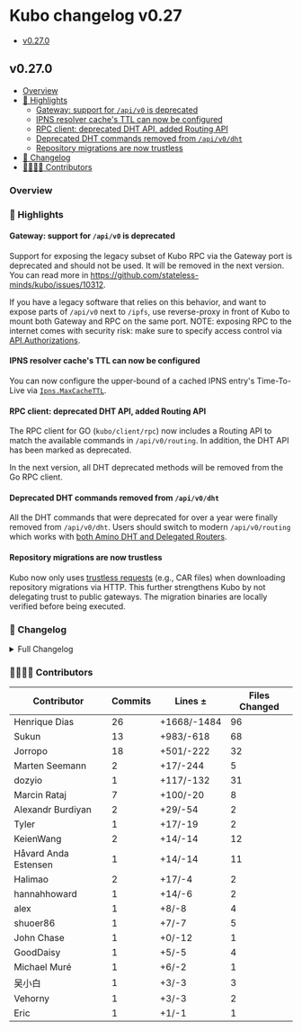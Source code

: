 # Kubo changelog v0.27

- [v0.27.0](#v0270)

## v0.27.0

- [Overview](#overview)
- [🔦 Highlights](#-highlights)
  - [Gateway: support for `/api/v0` is deprecated](#gateway-support-for-apiv0-is-deprecated)
  - [IPNS resolver cache's TTL can now be configured](#ipns-resolver-caches-ttl-can-now-be-configured)
  - [RPC client: deprecated DHT API, added Routing API](#rpc-client-deprecated-dht-api-added-routing-api)
  - [Deprecated DHT commands removed from `/api/v0/dht`](#deprecated-dht-commands-removed-from-apiv0dht)
  - [Repository migrations are now trustless](#repository-migrations-are-now-trustless)
- [📝 Changelog](#-changelog)
- [👨‍👩‍👧‍👦 Contributors](#-contributors)

### Overview

### 🔦 Highlights

#### Gateway: support for `/api/v0` is deprecated

Support for exposing the legacy subset of Kubo RPC via the Gateway port is deprecated and should not be used. It will be removed in the next version. You can read more in <https://github.com/stateless-minds/kubo/issues/10312>.

If you have a legacy software that relies on this behavior, and want to expose parts of `/api/v0` next to `/ipfs`, use reverse-proxy in front of Kubo to mount both Gateway and RPC on the same port. NOTE: exposing RPC to the internet comes with security risk: make sure to specify access control via [API.Authorizations](https://github.com/stateless-minds/kubo/blob/master/docs/config.md#apiauthorizations).

#### IPNS resolver cache's TTL can now be configured

You can now configure the upper-bound of a cached IPNS entry's Time-To-Live via [`Ipns.MaxCacheTTL`](https://github.com/stateless-minds/kubo/blob/master/docs/config.md#ipnsmaxcachettl).

#### RPC client: deprecated DHT API, added Routing API

The RPC client for GO (`kubo/client/rpc`) now includes a Routing API to match the available commands in `/api/v0/routing`. In addition, the DHT API has been marked as deprecated.

In the next version, all DHT deprecated methods will be removed from the Go RPC client.

#### Deprecated DHT commands removed from `/api/v0/dht`

All the DHT commands that were deprecated for over a year were finally removed from `/api/v0/dht`. Users should switch to modern `/api/v0/routing` which works with [both Amino DHT and Delegated Routers](https://github.com/stateless-minds/kubo/blob/master/docs/config.md#routing).

#### Repository migrations are now trustless

Kubo now only uses [trustless requests](https://specs.ipfs.tech/http-gateways/trustless-gateway/) (e.g., CAR files) when downloading repository migrations via HTTP. This further strengthens Kubo by not delegating trust to public gateways. The migration binaries are locally verified before being executed. 

### 📝 Changelog

<details><summary>Full Changelog</summary>

- github.com/stateless-minds/kubo:
  - chore: update version
  - chore: update version
  - test: cleanup content blocking tests (#10360) ([ipfs/kubo#10360](https://github.com/stateless-minds/kubo/pull/10360))
  - docs: improve release issue template
  - chore: update version
  - repo/fsrepo/migrations: verified HTTP migrations (#10324) ([ipfs/kubo#10324](https://github.com/stateless-minds/kubo/pull/10324))
  - chore: fix link
  - docs: clarify Gateway.ExposeRoutingAPI (#10337) ([ipfs/kubo#10337](https://github.com/stateless-minds/kubo/pull/10337))
  - commands/add: return an error when using --only-hash and --to-files
  - docs(config): mention routing v1 spec
  - core/commands: remove 'ipfs dht' commands, except 'query' (#10328) ([ipfs/kubo#10328](https://github.com/stateless-minds/kubo/pull/10328))
  - core: deprecate CoreAPI.Dht, introduce CoreAPI.Routing
  - refactor: superfluous namespace test redirects (#10322) ([ipfs/kubo#10322](https://github.com/stateless-minds/kubo/pull/10322))
  - feat: add Ipns.MaxCacheTTL
  - fix(gw): negative entity-bytes beyond file size (#10320) ([ipfs/kubo#10320](https://github.com/stateless-minds/kubo/pull/10320))
  - core/corehttp: wrap gateway with headers, deprecate gateway /api/v0
  - docs: add changelog link to release issue template
  - docs: remove whizzzkid
  - chore: create next changelog
  - Merge Release: v0.26.0 [skip changelog] ([ipfs/kubo#10313](https://github.com/stateless-minds/kubo/pull/10313))
  - config: remove all options that are marked as REMOVED
  - chore: remove Gateway.APICommands
  - docs(cli): name inspect --verify (#10308) ([ipfs/kubo#10308](https://github.com/stateless-minds/kubo/pull/10308))
  - docs: improve release issue template (#10305) ([ipfs/kubo#10305](https://github.com/stateless-minds/kubo/pull/10305))
  - core/corehttp: wrap hostname option with otelhttp
  - fix: profiling tests
  - profile: add trace
  - docs(config): clarify ReproviderStrategy roots
  - chore: update version
  - docs: in RELEASE_ISSUE_TEMPLATE ask releaser to ensure we are using the latest go release on the major branch
- github.com/ipfs/boxo (v0.17.0 -> v0.18.0):
  - Release v0.18.0 ([ipfs/boxo#581](https://github.com/ipfs/boxo/pull/581))
- github.com/libp2p/go-libp2p (v0.32.2 -> v0.33.0):
  - release v0.33.0 (#2715) ([libp2p/go-libp2p#2715](https://github.com/libp2p/go-libp2p/pull/2715))
  - chore: update deps for v0.33 (#2713) ([libp2p/go-libp2p#2713](https://github.com/libp2p/go-libp2p/pull/2713))
  - webrtc: wait for FIN_ACK before closing data channels (#2615) ([libp2p/go-libp2p#2615](https://github.com/libp2p/go-libp2p/pull/2615))
  - quic: upgrade quic-go to v0.41.0 (#2710) ([libp2p/go-libp2p#2710](https://github.com/libp2p/go-libp2p/pull/2710))
  - chore: remove unused GenerateEKeyPair function (#2711) ([libp2p/go-libp2p#2711](https://github.com/libp2p/go-libp2p/pull/2711))
  - chore: drop support for go1.20  (#2708) ([libp2p/go-libp2p#2708](https://github.com/libp2p/go-libp2p/pull/2708))
  - chore: testify fix  got, expected transpositions (#2666) ([libp2p/go-libp2p#2666](https://github.com/libp2p/go-libp2p/pull/2666))
  - docs: fix broken link in README
  - chore: fix typos (#2694) ([libp2p/go-libp2p#2694](https://github.com/libp2p/go-libp2p/pull/2694))
  - libp2phttp: fix flaky ExampleHost_listenOnHTTPTransportAndStreams (#2697) ([libp2p/go-libp2p#2697](https://github.com/libp2p/go-libp2p/pull/2697))
  - chore(p2p/host): fix typos (#2683) ([libp2p/go-libp2p#2683](https://github.com/libp2p/go-libp2p/pull/2683))
  - chore: fix typos (#2689) ([libp2p/go-libp2p#2689](https://github.com/libp2p/go-libp2p/pull/2689))
  - defaults: do TLS by default for encryption (#2650) ([libp2p/go-libp2p#2650](https://github.com/libp2p/go-libp2p/pull/2650))
  - webrtc: fix flaky TestMaxInFlightRequests (#2682) ([libp2p/go-libp2p#2682](https://github.com/libp2p/go-libp2p/pull/2682))
  - chore: remove unnecessary conversions (#2680) ([libp2p/go-libp2p#2680](https://github.com/libp2p/go-libp2p/pull/2680))
  - chore: update chat-with-mdns example readme (#2678) ([libp2p/go-libp2p#2678](https://github.com/libp2p/go-libp2p/pull/2678))
  - examples: call NewStream from only one side (#2677) ([libp2p/go-libp2p#2677](https://github.com/libp2p/go-libp2p/pull/2677))
  - chore: fix typos in comment (#2674) ([libp2p/go-libp2p#2674](https://github.com/libp2p/go-libp2p/pull/2674))
  - chore: update go-libp2p-asn-util (#2673) ([libp2p/go-libp2p#2673](https://github.com/libp2p/go-libp2p/pull/2673))
  - chore: update go security policy url (#2665) ([libp2p/go-libp2p#2665](https://github.com/libp2p/go-libp2p/pull/2665))
  - security: remove separate licenses for Noise and TLS (#2663) ([libp2p/go-libp2p#2663](https://github.com/libp2p/go-libp2p/pull/2663))
  - webrtc: clarify that there is no reuseport functionality (#2652) ([libp2p/go-libp2p#2652](https://github.com/libp2p/go-libp2p/pull/2652))
  - rcmgr: fix connmgr connection limit conflict warning (#2648) ([libp2p/go-libp2p#2648](https://github.com/libp2p/go-libp2p/pull/2648))
  - tcp: fix build on loong64 (#2655) ([libp2p/go-libp2p#2655](https://github.com/libp2p/go-libp2p/pull/2655))
  - swarm: fix grafana dashboard templating (#2640) ([libp2p/go-libp2p#2640](https://github.com/libp2p/go-libp2p/pull/2640))
  - chore: fix typos (#2608) ([libp2p/go-libp2p#2608](https://github.com/libp2p/go-libp2p/pull/2608))
  - chore: add resource manager dashboard to docker-compose (#2641) ([libp2p/go-libp2p#2641](https://github.com/libp2p/go-libp2p/pull/2641))
  - pstoremanager: fix race condition when removing peers from peer store (#2644) ([libp2p/go-libp2p#2644](https://github.com/libp2p/go-libp2p/pull/2644))
  - examples: remove unused 'SetStreamHandler' (#2598) ([libp2p/go-libp2p#2598](https://github.com/libp2p/go-libp2p/pull/2598))
  - Update docs from RSA to Ed25519 (#2606) ([libp2p/go-libp2p#2606](https://github.com/libp2p/go-libp2p/pull/2606))
- github.com/multiformats/go-multiaddr (v0.12.1 -> v0.12.2):
  - chore: release v0.12.2
  - tests: add round trip equality check to fuzz (#232) ([multiformats/go-multiaddr#232](https://github.com/multiformats/go-multiaddr/pull/232))
  - fix: correctly parse ports as uint16 and explicitly fail on overflows (#228) ([multiformats/go-multiaddr#228](https://github.com/multiformats/go-multiaddr/pull/228))
  - replace custom random tests with testing.F (#227) ([multiformats/go-multiaddr#227](https://github.com/multiformats/go-multiaddr/pull/227))

</details>

### 👨‍👩‍👧‍👦 Contributors

| Contributor | Commits | Lines ± | Files Changed |
|-------------|---------|---------|---------------|
| Henrique Dias | 26 | +1668/-1484 | 96 |
| Sukun | 13 | +983/-618 | 68 |
| Jorropo | 18 | +501/-222 | 32 |
| Marten Seemann | 2 | +17/-244 | 5 |
| dozyio | 1 | +117/-132 | 31 |
| Marcin Rataj | 7 | +100/-20 | 8 |
| Alexandr Burdiyan | 2 | +29/-54 | 2 |
| Tyler | 1 | +17/-19 | 2 |
| KeienWang | 2 | +14/-14 | 12 |
| Håvard Anda Estensen | 1 | +14/-14 | 11 |
| Halimao | 2 | +17/-4 | 2 |
| hannahhoward | 1 | +14/-6 | 2 |
| alex | 1 | +8/-8 | 4 |
| shuoer86 | 1 | +7/-7 | 5 |
| John Chase | 1 | +0/-12 | 1 |
| GoodDaisy | 1 | +5/-5 | 4 |
| Michael Muré | 1 | +6/-2 | 1 |
| 吴小白 | 1 | +3/-3 | 3 |
| Vehorny | 1 | +3/-3 | 2 |
| Eric | 1 | +1/-1 | 1 |
